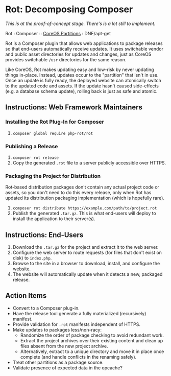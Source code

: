 # Rot: Decomposing Composer

_This is at the proof-of-concept stage. There's is a lot still to implement._

Rot : Composer :: [CoreOS Partitions](https://coreos.com/os/docs/latest/sdk-disk-partitions.html) : DNF/apt-get

Rot is a Composer plugin that allows web applications to package releases so
that end-users automatically receive updates. It uses switchable vendor and
public asset directories for updates and changes, just as CoreOS provides
switchable `/usr` directories for the same reason.

Like CoreOS, Rot makes updating easy and low-risk by never updating things
in-place. Instead, updates occur to the "partition" that isn't in use. Once an
update is fully ready, the deployed website can atomically switch to the updated
code and assets. If the update hasn't caused side-effects (e.g. a database
schema update), rolling back is just as safe and atomic.

## Instructions: Web Framework Maintainers

### Installing the Rot Plug-In for Composer

1. `composer global require php-rot/rot`

### Publishing a Release

1. `composer rot release`
1. Copy the generated `.rot` file to a server publicly accessible over HTTPS.

### Packaging the Project for Distribution

Rot-based distribution packages don't contain any actual project code or assets,
so you don't need to do this every release, only when Rot has updated its
distribution packaging implementation (which is hopefully rare).

1. `composer rot distribute https://example.com/path/to/project.rot`
1. Publish the generated `.tar.gz`. This is what end-users will deploy to
   install the application to their server(s).
   
## Instructions: End-Users

1. Download the `.tar.gz` for the project and extract it to the web server.
1. Configure the web server to route requests (for files that don't exist on
   disk) to `index.php`.
1. Browse to the site in a browser to download, install, and configure the
   website. 
1. The website will automatically update when it detects a new, packaged
   release.

## Action Items

- Convert to a Composer plug-in.
- Have the release tool generate a fully materialized (recursively) manifest.
- Provide validation for `.rot` manifests independent of HTTPS.
- Make updates to packages less/non-racy:
  - Randomize the order of package checking to avoid redundant work.
  - Extract the project archives over their existing content and clean up files absent from the new project archive.
  - Alternatively, extract to a unique directory and move it in place once complete (and handle conflicts in the renaming safely).
- Treat other partitions as a package source.
- Validate presence of expected data in the opcache?
